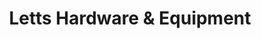 ---
title: "Letts Hardware & Equipment"
url: /greensburg/letts-hardware-und-equipment/
shop: Eisenwaren
---